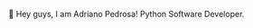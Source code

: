 👋 Hey guys, I am Adriano Pedrosa!
Python Software Developer.


<!---
adrianopedrosa/adrianopedrosa is a ✨ special ✨ repository because its `README.md` (this file) appears on your GitHub profile.
You can click the Preview link to take a look at your changes.
--->
